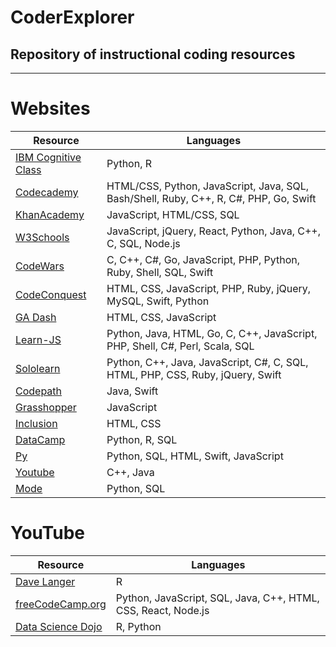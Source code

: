 # CoderExplorer
Repository of instructional coding resources
---
---
# Websites
| Resource                                          |  Languages |
|---------------------------------------------------|------------|
| [IBM Cognitive Class](https://cognitiveclass.ai/) | Python, R  |
| [Codecademy](https://www.codecademy.com/) | HTML/CSS, Python, JavaScript, Java, SQL, Bash/Shell, Ruby, C++, R, C#, PHP, Go, Swift  |
| [KhanAcademy](https://www.khanacademy.org/computing/computer-programming) | JavaScript, HTML/CSS, SQL  |
| [W3Schools](https://www.w3schools.com/) | JavaScript, jQuery, React, Python, Java, C++, C, SQL, Node.js  |
| [CodeWars](https://www.codewars.com/) | C, C++, C#, Go, JavaScript, PHP, Python, Ruby, Shell, SQL, Swift  |
| [CodeConquest](https://www.codeconquest.com/tutorials) | HTML, CSS, JavaScript, PHP, Ruby, jQuery, MySQL, Swift, Python  |
| [GA Dash](https://dash.generalassemb.ly/) | HTML, CSS, JavaScript  |
| [Learn-JS](https://www.learn-js.org/) | Python, Java, HTML, Go, C, C++, JavaScript, PHP, Shell, C#, Perl, Scala, SQL  |
| [Sololearn](https://www.sololearn.com/Courses/) | Python, C++, Java, JavaScript, C#, C, SQL, HTML, PHP, CSS, Ruby, jQuery, Swift  |
|[Codepath](https://codepath.org/classes)| Java, Swift |
|[Grasshopper](https://learn.grasshopper.app/)| JavaScript |
|[Inclusion](https://courses.incl.us/learn-html-css/)| HTML, CSS |
|[DataCamp](https://www.datacamp.com/)| Python, R, SQL |
|[Py](https://www.getpy.com/mobile)| Python, SQL, HTML, Swift, JavaScript |
|[Youtube](https://www.youtube.com/channel/UCZCFT11CWBi3MHNlGf019nw)| C++, Java |
|[Mode](https://mode.com/resources/)| Python, SQL |

# YouTube

| Resource                                          |  Languages |
|---------------------------------------------------|------------|
|[Dave Langer](https://www.youtube.com/channel/UCRhUp6SYaJ7zme4Bjwt28DQ)| R |
|[freeCodeCamp.org](https://www.youtube.com/channel/UC8butISFwT-Wl7EV0hUK0BQ)| Python, JavaScript, SQL, Java, C++, HTML, CSS, React, Node.js |
|[Data Science Dojo](https://www.youtube.com/user/DataScienceDojo)| R, Python |





